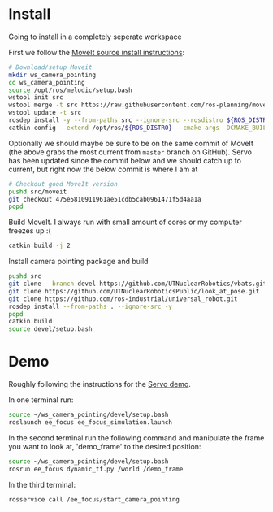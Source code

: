 # Install
Going to install in a completely seperate workspace

First we follow the [MoveIt source install instructions](https://moveit.ros.org/install/source/):

```sh
# Download/setup Moveit
mkdir ws_camera_pointing
cd ws_camera_pointing
source /opt/ros/melodic/setup.bash
wstool init src
wstool merge -t src https://raw.githubusercontent.com/ros-planning/moveit/master/moveit.rosinstall
wstool update -t src
rosdep install -y --from-paths src --ignore-src --rosdistro ${ROS_DISTRO}
catkin config --extend /opt/ros/${ROS_DISTRO} --cmake-args -DCMAKE_BUILD_TYPE=Release 
```

Optionally we should maybe be sure to be on the same commit of MoveIt (the above grabs the most current from `master` branch on GitHub). Servo has been updated since the commit below and we should catch up to current, but right now the below commit is where I am at

```sh
# Checkout good MoveIt version
pushd src/moveit
git checkout 475e5810911961ae51cdb5cab0961471f5d4aa1a
popd
```

Build MoveIt. I always run with small amount of cores or my computer freezes up :(

```sh
catkin build -j 2
```

Install camera pointing package and build
```sh
pushd src
git clone --branch devel https://github.com/UTNuclearRobotics/vbats.git
git clone https://github.com/UTNuclearRoboticsPublic/look_at_pose.git
git clone https://github.com/ros-industrial/universal_robot.git
rosdep install --from-paths . --ignore-src -y
popd
catkin build
source devel/setup.bash
```

# Demo
Roughly following the instructions for the [Servo demo](https://github.com/ros-planning/moveit/tree/master/moveit_ros/moveit_servo).

In one terminal run:
```sh
source ~/ws_camera_pointing/devel/setup.bash
roslaunch ee_focus ee_focus_simulation.launch
```
In the second terminal run the following command and manipulate the frame you want to look at, 'demo_frame' to the desired position:
```sh
source ~/ws_camera_pointing/devel/setup.bash
rosrun ee_focus dynamic_tf.py /world /demo_frame
```
In the third terminal:
```sh
rosservice call /ee_focus/start_camera_pointing
```
